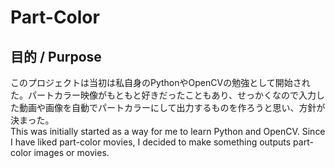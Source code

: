 # Part-Color

## 目的 / Purpose
このプロジェクトは当初は私自身のPythonやOpenCVの勉強として開始された。パートカラー映像がもともと好きだったこともあり、せっかくなので入力した動画や画像を自動でパートカラーにして出力するものを作ろうと思い、方針が決まった。<br>
This was initially started as a way for me to learn Python and OpenCV. Since I have liked part-color movies, I decided to make something outputs part-color images or movies.<br>
<br>
